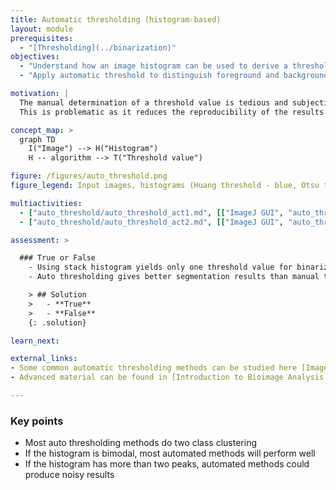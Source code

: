 ```yaml
---
title: Automatic thresholding (histogram-based)
layout: module
prerequisites:
  - "[Thresholding](../binarization)"
objectives:
  - "Understand how an image histogram can be used to derive a threshold"
  - "Apply automatic threshold to distinguish foreground and background pixels"

motivation: |
  The manual determination of a threshold value is tedious and subjective.
  This is problematic as it reduces the reproducibility of the results and may preclude determining threshold values for many different images as the dataset becomes large. It is therefore important to know about reproducible mathematical approaches to automatically determine threshold values for image segmentation.

concept_map: >
  graph TD
    I("Image") --> H("Histogram")
    H -- algorithm --> T("Threshold value")

figure: /figures/auto_threshold.png
figure_legend: Input images, histograms (Huang threshold - blue, Otsu threshold - orange),  binary images (Huang), binary images (Otsu).

multiactivities:
  - ["auto_threshold/auto_threshold_act1.md", [["ImageJ GUI", "auto_threshold/auto_threshold_act1_imagejgui.md", "markdown"], ["skimage napari", "auto_threshold/auto_threshold_act1_skimage_napari.py", "python"],["skimage napari", "auto_threshold/auto_threshold_act1_galaxy.md"]]]
  - ["auto_threshold/auto_threshold_act2.md", [["ImageJ GUI", "auto_threshold/auto_threshold_act2_imagejgui.md", "markdown"], ["skimage napari", "auto_threshold/auto_threshold_act2_skimage_napari.py", "python"],["skimage napari", "auto_threshold/auto_threshold_act2_galaxy.md"]]]

assessment: >

  ### True or False
    - Using stack histogram yields only one threshold value for binarization when applying auto thresholding
    - Auto thresholding gives better segmentation results than manual thresholding in the presence of noise

    > ## Solution
    >   - **True**
    >   - **False**
    {: .solution}

learn_next:

external_links:
- Some common automatic thresholding methods can be studied here [Imagej.net Auto-threshold](https://imagej.net/plugins/auto-threshold)
- Advanced material can be found in [Introduction to Bioimage Analysis by Pete Bankhead](https://bioimagebook.github.io/chapters/2-processing/3-thresholding/thresholding.html)

---
```


### Key points
- Most auto thresholding methods do two class clustering
- If the histogram is bimodal, most automated methods will perform well
- If the histogram has more than two peaks, automated methods could produce noisy results
